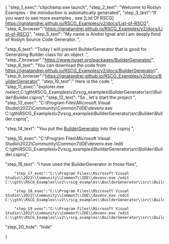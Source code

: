 {
    "step_1_exec":"clipchamp.exe launch",
    "step_2_text": "Welcome to Roslyn Examples - the introduction is automatically generated",
    "step_3_text":"If you want to see more examples , see  [List Of RSCG] https://ignatandrei.github.io/RSCG_Examples/v2/docs/List-of-RSCG",
    "step_4_browser":"https://ignatandrei.github.io/RSCG_Examples/v2/docs/List-of-RSCG",
    "step_5_text": "My name is Andrei Ignat and I am deeply fond of Roslyn Source Code Generator. ",

"step_6_text": "Today I will present BuilderGenerator  that is good for Generating Builder class for an object .",
"step_7_browser":"https://www.nuget.org/packages/BuilderGenerator/",
"step_8_text": "You can download the code from https://ignatandrei.github.io/RSCG_Examples/v2/docs/BuilderGenerator)",
"step_9_browser":"https://ignatandrei.github.io/RSCG_Examples/v2/docs/BuilderGenerator",
"step_10_text":" Here is the code ",
"step_11_exec":"explorer.exe /select,C:\\gth\\RSCG_Examples\\v2\\rscg_examples\\BuilderGenerator\\src\\Builder\\Builder.csproj",
"step_12_text": "So , let's start the project ",
"step_13_exec": "C:\\Program Files\\Microsoft Visual Studio\\2022\\Community\\Common7\\IDE\\devenv.exe C:\\gth\\RSCG_Examples\\v2\\rscg_examples\\BuilderGenerator\\src\\Builder\\Builder.csproj",

"step_14_text": "You put the  [BuilderGenerator](https://www.nuget.org/packages/BuilderGenerator/) into the csproj ",

"step_15_exec": "C:\\Program Files\\Microsoft Visual Studio\\2022\\Community\\Common7\\IDE\\devenv.exe /edit C:\\gth\\RSCG_Examples\\v2\\rscg_examples\\BuilderGenerator\\src\\Builder\\Builder.csproj",

"step_16_text": "I have used the BuilderGenerator in those files",


        "step_17_exec":"C:\\Program Files\\Microsoft Visual Studio\\2022\\Community\\Common7\\IDE\\devenv.exe /edit C:\\gth\\RSCG_Examples\\v2\\rscg_examples\\BuilderGenerator\\src\\Builder\\PersonBuilder.cs",
    
        "step_18_exec":"C:\\Program Files\\Microsoft Visual Studio\\2022\\Community\\Common7\\IDE\\devenv.exe /edit C:\\gth\\RSCG_Examples\\v2\\rscg_examples\\BuilderGenerator\\src\\Builder\\Person.cs",
    
        "step_19_exec":"C:\\Program Files\\Microsoft Visual Studio\\2022\\Community\\Common7\\IDE\\devenv.exe /edit C:\\gth\\RSCG_Examples\\v2\\rscg_examples\\BuilderGenerator\\src\\Builder\\Program.cs",
    
"step_20_hide": "hide"


}